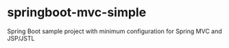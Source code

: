 springboot-mvc-simple
=====================

Spring Boot sample project with minimum configuration for Spring MVC and JSP/JSTL
